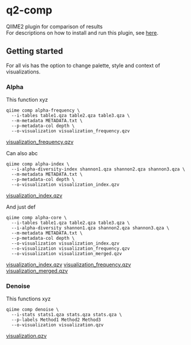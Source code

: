 # q2-comp

QIIME2 plugin for comparison of results <br>
For descriptions on how to install and run this plugin, see  <a href="https://github.com/dianahaider/q2-comp/wiki">here</a>.

## Getting started

For all vis has the option to change palette, style and context of visualizations.

### Alpha

This function xyz

```
qiime comp alpha-frequency \
  --i-tables table1.qza table2.qza table3.qza \
  --m-metadata METADATA.txt \
  --p-metadata-col depth \
  --o-visualization visualization_frequency.qzv
```
<a href="https://github.com/dianahaider/q2-comp/wiki">visualization_frequency.qzv</a>

Can also abc

```
qiime comp alpha-index \
  --i-alpha-diversity-index shannon1.qza shannon2.qza shannon3.qza \
  --m-metadata METADATA.txt \
  --p-metadata-col depth \
  --o-visualization visualization_index.qzv
```
<a href="https://github.com/dianahaider/q2-comp/wiki">visualization_index.qzv</a>

And just def

```
qiime comp alpha-core \
  --i-tables table1.qza table2.qza table3.qza \
  --i-alpha-diversity shannon1.qza shannon2.qza shannon3.qza \
  --m-metadata METADATA.txt \
  --p-metadata-col depth \
  --o-visualization visualization_index.qzv
  --o-visualization visualization_frequency.qzv
  --o-visualization visualization_merged.qzv

```
<a href="https://github.com/dianahaider/q2-comp/wiki">visualization_index.qzv</a>
<a href="https://github.com/dianahaider/q2-comp/wiki">visualization_frequency.qzv</a>
<a href="https://github.com/dianahaider/q2-comp/wiki">visualization_merged.qzv</a>

### Denoise

This functions xyz

```
qiime comp denoise \
  --i-stats stats1.qza stats.qza stats.qza \
  --p-labels Method1 Method2 Method3
  --o-visualization visualization.qzv
```
<a href="https://github.com/dianahaider/q2-comp/wiki">visualization.qzv</a>
